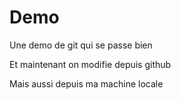 # Demo
Une demo de git qui se passe bien

Et maintenant on modifie depuis github

Mais aussi depuis ma machine locale
